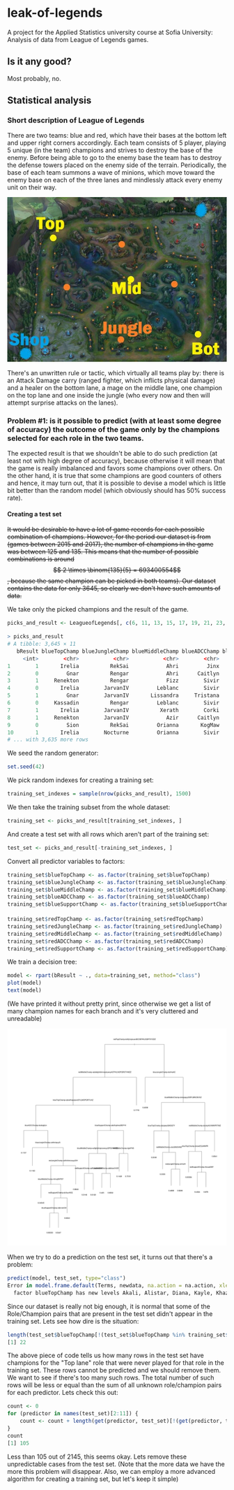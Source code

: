 # leak-of-legends
A project for the Applied Statistics university course at Sofia University: Analysis of data from League of Legends games.

## Is it any good?
Most probably, no.

## Statistical analysis



### Short description of League of Legends

There are two teams: blue and red, which have their bases at the bottom left and upper right corners accordingly. Each team consists of 5 player, playing 5 unique (in the team) champions and strives to destroy the base of the enemy. Before being able to go to the enemy base the team has to destroy the defense towers placed on the enemy side of the terrain. Periodically, the base of each team summons a wave of minions, which move toward the enemy base on each of the three lanes and mindlessly attack every enemy unit on their way.

![map of the game](images/map.jpg)



There's an unwritten rule or tactic, which virtually all teams play by: there is an Attack Damage carry (ranged fighter, which inflicts physical damage) and a healer on the bottom lane, a mage on the middle lane, one champion on the top lane and one inside the jungle (who every now and then will attempt surprise attacks on the lanes).



### Problem #1: is it possible to predict (with at least some degree of accuracy) the outcome of the game only by the champions selected for each role in the two teams.

The expected result is that we shouldn't be able to do such prediction (at least not with high degree of accuracy), because otherwise it will mean that the game is really imbalanced and favors some champions over others. On the other hand, it is true that some champions are good counters of others and hence, it may turn out, that it is possible to devise a model which is little bit better than the random model (which obviously should has 50% success rate).



#### Creating a test set

~~It would be desirable to have a lot of game records for each possible combination of champions. However, for the period our dataset is from (games between 2015 and 2017), the number of champions in the game was between 125 and 135. This means that the number of possible combinations is around  $$ 2 \times \binom{135}{5} = 693400554$$, because the same champion can be picked in both teams). Our dataset contains the data for only 3645, so clearly we don't have such amounts of  data.~~



We take only the picked champions and the result of the game.

```R
picks_and_result <- LeagueofLegends[, c(6, 11, 13, 15, 17, 19, 21, 23, 25, 27, 28)]
```



```R
> picks_and_result
# A tibble: 3,645 × 11
   bResult blueTopChamp blueJungleChamp blueMiddleChamp blueADCChamp blueSupportChamp redTopChamp redJungleChamp redMiddleChamp redADCChamp redSupportChamp
     <int>        <chr>           <chr>           <chr>        <chr>            <chr>       <chr>          <chr>          <chr>       <chr>           <chr>
1        1       Irelia          RekSai            Ahri         Jinx            Janna        Gnar          Elise           Fizz       Sivir          Thresh
2        0         Gnar          Rengar            Ahri      Caitlyn            Leona      Irelia       JarvanIV           Azir       Corki           Annie
3        1     Renekton          Rengar            Fizz        Sivir            Annie        Sion         LeeSin           Azir       Corki           Janna
4        0       Irelia        JarvanIV         Leblanc        Sivir           Thresh        Gnar           Nunu           Lulu      KogMaw           Janna
5        1         Gnar        JarvanIV       Lissandra     Tristana            Janna        Sion         RekSai           Lulu       Corki           Annie
6        0     Kassadin          Rengar         Leblanc        Sivir            Annie        Gnar       JarvanIV           Lulu       Corki          Thresh
7        1       Irelia        JarvanIV          Xerath        Corki            Janna    Renekton         LeeSin        Leblanc    Tristana            Nami
8        1     Renekton        JarvanIV            Azir      Caitlyn            Annie      Rumble         Rengar        Leblanc       Sivir      Blitzcrank
9        0         Sion          RekSai         Orianna       KogMaw            Janna    Kassadin             Vi            Zed       Corki         Morgana
10       1       Irelia        Nocturne         Orianna        Sivir             Nami        Gnar         Rengar        Leblanc      Graves         Morgana
# ... with 3,635 more rows
```



We seed the random generator:

```R
set.seed(42)
```



We pick random indexes for creating a training set:

```R
training_set_indexes = sample(nrow(picks_and_result), 1500)
```



We then take the training subset from the whole dataset:

```R
training_set <- picks_and_result[training_set_indexes, ]
```



And create a test set with all rows which aren't part of the training set:

```R
test_set <- picks_and_result[-training_set_indexes, ]
```



Convert all predictor variables to factors:

```R
training_set$blueTopChamp <- as.factor(training_set$blueTopChamp)
training_set$blueJungleChamp <- as.factor(training_set$blueJungleChamp)
training_set$blueMiddleChamp <- as.factor(training_set$blueMiddleChamp)
training_set$blueADCChamp <- as.factor(training_set$blueADCChamp)
training_set$blueSupportChamp <- as.factor(training_set$blueSupportChamp)

training_set$redTopChamp <- as.factor(training_set$redTopChamp)
training_set$redJungleChamp <- as.factor(training_set$redJungleChamp)
training_set$redMiddleChamp <- as.factor(training_set$redMiddleChamp)
training_set$redADCChamp <- as.factor(training_set$redADCChamp)
training_set$redSupportChamp <- as.factor(training_set$redSupportChamp)
```


We train a decision tree:

```R
model <- rpart(bResult ~ ., data=training_set, method="class")
plot(model)
text(model)
```

(We have printed it without pretty print, since otherwise we get a list of many champion names for each branch and it's very cluttered and unreadable)

![decision tree](ugly_print_decision_tree_for_champ_picks.png)



When we try to do a prediction on the test set, it turns out that there's a problem: 

```R
predict(model, test_set, type="class")
Error in model.frame.default(Terms, newdata, na.action = na.action, xlev = attr(object,  : 
  factor blueTopChamp has new levels Akali, Alistar, Diana, Kayle, Khazix, LeeSin, Lucian, Nocturne, Nunu, Rengar, Varus, Yorick, Zac
```



Since our dataset is really not big enough, it is normal that some of the Role/Champion pairs that are present in the test set didn't appear in the training set. Lets see how dire is the situation:

```R
length(test_set$blueTopChamp[!(test_set$blueTopChamp %in% training_set$blueTopChamp)])
[1] 22
```



The above piece of code tells us how many rows in the test set have champions for the "Top lane" role that were never played for that role in the training set. These rows cannot be predicted and we should remove them.  We want to see if there's too many such rows. The total number of such rows will be less or equal than the sum of all unknown role/champion pairs for each predictor. Lets check this out:

```R
count <- 0
for (predictor in names(test_set)[2:11]) {
    count <- count + length(get(predictor, test_set)[!(get(predictor, test_set) %in% get(predictor, training_set))])
}
count
[1] 105
```



Less than 105 out of 2145, this seems okay. Lets remove these unpredictable cases from the test set. (Note that the more data we have the more this problem will disappear. Also, we can employ a more advanced algorithm for creating a training set, but let's keep it simple)